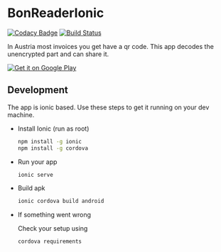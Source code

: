 # BonReaderIonic

[![Codacy Badge](https://api.codacy.com/project/badge/Grade/0c944d0993834feeb525db79ce0893cd)](https://app.codacy.com/app/stesee/BonReaderIonic?utm_source=github.com&utm_medium=referral&utm_content=Codeuctivity/BonReaderIonic&utm_campaign=Badge_Grade_Settings) [![Build Status](https://travis-ci.org/Codeuctivity/BonReaderIonic.svg?branch=master)](https://travis-ci.org/Codeuctivity/BonReaderIonic)

In Austria most invoices you get have a qr code. This app decodes the unencrypted part and can share it.

[![Get it on Google Play](https://play.google.com/intl/en_us/badges/images/generic/en_badge_web_generic.png)](https://play.google.com/store/apps/details?id=biz.seeland.bonreader&pcampaignid=MKT-Other-global-all-co-prtnr-py-PartBadge-Mar2515-1)

## Development

The app is ionic based. Use these steps to get it running on your dev machine.

* Install Ionic (run as root)
  
  ```bash
  npm install -g ionic
  npm install -g cordova
  ```  

* Run your app

  ```bash  
  ionic serve
  ```

* Build apk

  ```bash
  ionic cordova build android
  ```

* If something went wrong

  Check your setup using

  ```bash
  cordova requirements
  ```
  